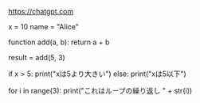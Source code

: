 https://chatgpt.com

x = 10
name = "Alice"


function add(a, b):
    return a + b


result = add(5, 3)

if x > 5:
    print("xは5より大きい")
else:
    print("xは5以下")


for i in range(3):
    print("これはループの繰り返し " + str(i))
